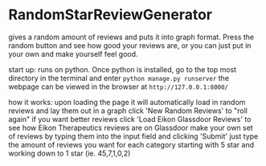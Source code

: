 # RandomStarReviewGenerator
gives a random amount of reviews and puts it into graph format. Press the random button and see how good your reviews are, or you can just put in your own and make yourself feel good.

start up:
runs on python. 
Once python is installed, go to the top most directory in the terminal and enter `python manage.py runserver`
the webpage can be viewed in the browser at `http://127.0.0.1:8000/`

how it works:
upon loading the page it will automatically load in random reviews and lay them out in a graph
click 'New Random Reviews' to "roll again" if you want better reviews
click 'Load Eikon Glassdoor Reviews' to see how Eikon Therapeutics reviews are on Glassdoor
make your own set of reviews by typing them into the input field and clicking 'Submit'
just type the amount of reviews you want for each category starting with 5 star and working down to 1 star (ie. 45,7,1,0,2)
